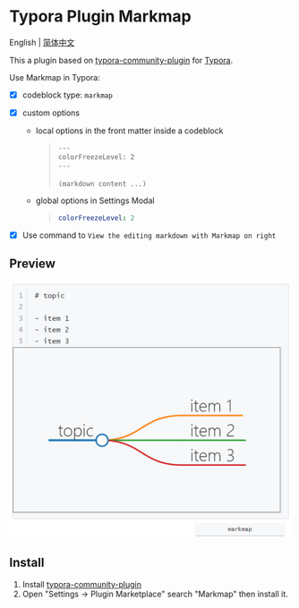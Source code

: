 # Typora Plugin Markmap

English | [简体中文](./README.zh-CN.md)

This a plugin based on [typora-community-plugin][core] for [Typora](https://typora.io).

Use Markmap in Typora:

- [x] codeblock type: `markmap`
- [x] custom options
  - local options in the front matter inside a codeblock
    > ```markmap
    > ---
    > colorFreezeLevel: 2
    > ---
    >
    > (markdown content ...)
    > ```
  - global options in Settings Modal
    > ```yaml
    > colorFreezeLevel: 2
    > ```
- [x] Use command to `View the editing markdown with Markmap on right`



## Preview

![](./docs/assets/base.png)



## Install

1. Install [typora-community-plugin][core]
2. Open "Settings -> Plugin Marketplace" search "Markmap" then install it.



[core]: https://github.com/typora-community-plugin/typora-community-plugin
